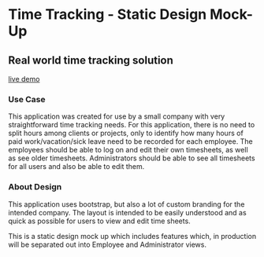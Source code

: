# Time Tracking - Static Design Mock-Up
## Real world time tracking solution

[live demo](http://barbarahernandez.github.io/timetrackingsite)

### Use Case
This application was created for use by a small company with very straightforward time tracking needs. For this application, there is no need to split hours among clients or projects, only to identify how many hours of paid work/vacation/sick leave need to be recorded for each employee. The employees should be able to log on and edit their own timesheets, as well as see older timesheets. Administrators should be able to see all timesheets for all users and also be able to edit them.

### About Design
This application uses bootstrap, but also a lot of custom branding for the intended company. The layout is intended to be easily understood and as quick as possible for users to view and edit time sheets.

This is a static design mock up which includes features which, in production will be separated out into Employee and Administrator views.